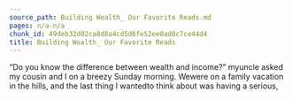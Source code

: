 ```yaml
---
source_path: Building Wealth_ Our Favorite Reads.md
pages: n/a-n/a
chunk_id: 49deb32d02ca8d8a4cd5d6fe52ee0ad8c7ce44d4
title: Building Wealth_ Our Favorite Reads
---
```

“Do you know the difference between wealth and income?” myuncle asked my cousin and I on a breezy Sunday morning. Wewere on a family vacation in the hills, and the last thing I wantedto think about was having a serious,
